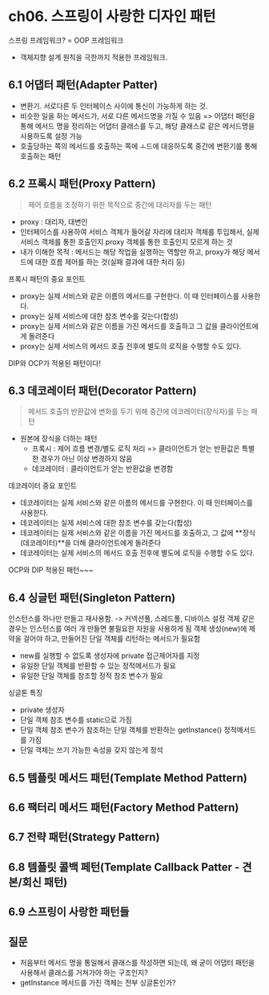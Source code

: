 # ch06. 스프링이 사랑한 디자인 패턴
스프링 프레임워크? = OOP 프레임워크
* 객체지향 설계 원칙을 극한까지 적용한 프레임워크.

## 6.1 어댑터 패턴(Adapter Patter)
* 변환기. 서로다른 두 인터페이스 사이에 통신이 가능하게 하는 것.
* 비슷한 일을 하는 메서드가, 서로 다른 메서드명을 가질 수 있음 => 어댑터 패턴을 통해 메서드 명을 정리하는 어댑터 클래스를 두고, 해당 클래스로 같은 메서드명을 사용하도록 설정 가능
* 호출당하는 쪽의 메서드를 호출하는 쪽에 ㅗ드에 대응하도록 중간에 변환기를 통해 호출하는 패턴

## 6.2 프록시 패턴(Proxy Pattern)
> 제어 흐름을 조정하기 위한 목적으로 중간에 대리자를 두는 패턴

* proxy : 대리자, 대변인
* 인터페이스를 사용하여 서비스 객체가 들어갈 자리에 대리자 객체를 투입해서, 실제 서비스 객체를 통한 호출인지 proxy 객체를 통한 호출인지 모르게 하는 것
* 내가 이해한 목적 : 메서드는 해당 작업을 실행하는 역할만 하고, proxy가 해당 메서드에 대한 흐름 제어를 하는 것(실패 결과에 대한 처리 등)


프록시 패턴의 중요 포인트
* proxy는 실제 서비스와 같은 이름의 메서드를 구현한다. 이 때 인터페이스를 사용한다.
* proxy는 실제 서비스에 대한 참조 변수를 갖는다(합성)
* proxy는 실제 서비스와 같은 이름을 가진 메서드를 호출하고 그 값을 클라이언트에게 돌려준다
* proxy는 실제 서비스의 메서드 호출 전후에 별도의 로직을 수행할 수도 있다.


DIP와 OCP가 적용된 패턴이다!

## 6.3 데코레이터 패턴(Decorator Pattern)
> 메서드 호출의 반환값에 변화를 두기 위해 중간에 데코레이터(장식자)를 두는 패턴

* 원본에 장식을 더하는 패턴
    * 프록시 : 제어 흐름 변경/별도 로직 처리 => 클라이언트가 얻는 반환값은 특별한 경우가 아닌 이상 변경하지 않음
    * 데코레이터 : 클라이언트가 얻는 반환값을 변경함

데코레이터 중요 포인트
* 데코레이터는 실제 서비스와 같은 이름의 메서드를 구현한다. 이 때 인터페이스를 사용한다.
* 데코레이터는 실제 서비스에 대한 참조 변수를 갖는다(합성)
* 데코레이터는 실제 서비스와 같은 이름을 가진 메서드를 호출하고, 그 값에 **장식(데코레이터)**을 더해 클라이언트에게 돌려준다
* 데코레이터는 실제 서비스의 메서드 호출 전후에 별도에 로직을 수행할 수도 있다.

OCP와 DIP 적용된 패턴~~~

## 6.4 싱글턴 패턴(Singleton Pattern)
인스턴스를 하나만 만들고 재사용함. -> 커넥션풀, 스레드풀, 디바이스 설정 객체 같은 경우는 인스턴스를 여러 개 만들면 불필요한 자원을 사용하게 됨
객체 생성(new)에 제약을 걸어야 하고, 만들어진 단일 객체를 리턴하는 메서드가 필요함
* new를 실행할 수 없도록 생성자에 private 접근제어자를 지정
* 유일한 단일 객체를 반환할 수 있는 정적메서드가 필요
* 유일한 단일 객체를 참조할 정적 참조 변수가 필요

싱글톤 특징
* private 생성자
* 단일 객체 참조 변수를 static으로 가짐
* 단일 객체 참조 변수가 참조하는 단일 객체를 반환하는 getInstance() 정적메서드를 가짐
* 단일 객체는 쓰기 가능한 속성을 갖지 않는게 정석

## 6.5 템플릿 메서드 패턴(Template Method Pattern)

## 6.6 팩터리 메서드 패턴(Factory Method Pattern)

## 6.7 전략 패턴(Strategy Pattern)

## 6.8 템플릿 콜백 페턴(Template Callback Patter - 견본/회신 패턴)

## 6.9 스프링이 사랑한 패턴들

## 질문 
* 처음부터 메서드 명을 통일해서 클래스를 작성하면 되는데, 왜 굳이 어댑터 패턴을 사용해서 클래스를 거쳐가야 하는 구조인지?
* getInstance 메서드를 가진 객체는 전부 싱글톤인가?
